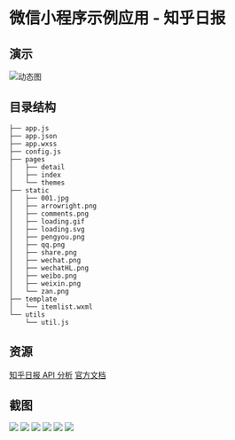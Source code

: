 # 微信小程序示例应用 - 知乎日报

## 演示
![动态图](./demo/demo.gif)

## 目录结构
```
├── app.js
├── app.json
├── app.wxss
├── config.js
├── pages
│   ├── detail
│   ├── index
│   └── themes
├── static
│   ├── 001.jpg
│   ├── arrowright.png
│   ├── comments.png
│   ├── loading.gif
│   ├── loading.svg
│   ├── pengyou.png
│   ├── qq.png
│   ├── share.png
│   ├── wechat.png
│   ├── wechatHL.png
│   ├── weibo.png
│   ├── weixin.png
│   └── zan.png
├── template
│   └── itemlist.wxml
└── utils
    └── util.js
```

## 资源
[知乎日报 API 分析](https://github.com/izzyleung/ZhihuDailyPurify/wiki/知乎日报-API-分析)
[官方文档](https://mp.weixin.qq.com/debug/wxadoc/dev/?t=1475052055990)



## 截图
![](./demo/QQ20161009-1@2x.png)
![](./demo/QQ20161009-2@2x.png)
![](./demo/QQ20161009-3@2x.png)
![](./demo/QQ20161009-4@2x.png)
![](./demo/QQ20161009-5@2x.png)
![](./demo/QQ20161009-6@2x.png)